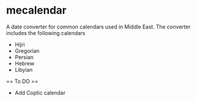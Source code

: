 mecalendar
==========

A date converter for common calendars used in Middle East. The converter includes the following calendars

* Hijri
* Gregorian
* Persian
* Hebrew
* Libyian

== To DO ==
* Add Coptic calendar
